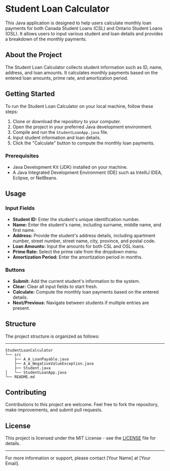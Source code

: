 # Student Loan Calculator

This Java application is designed to help users calculate monthly loan payments for both Canada Student Loans (CSL) and Ontario Student Loans (OSL). It allows users to input various student and loan details and provides a breakdown of the monthly payments.

## About the Project

The Student Loan Calculator collects student information such as ID, name, address, and loan amounts. It calculates monthly payments based on the entered loan amounts, prime rate, and amortization period.

## Getting Started

To run the Student Loan Calculator on your local machine, follow these steps:

1. Clone or download the repository to your computer.
2. Open the project in your preferred Java development environment.
3. Compile and run the `StudentLoanApp.java` file.
4. Input student information and loan details.
5. Click the "Calculate" button to compute the monthly loan payments.

### Prerequisites

- Java Development Kit (JDK) installed on your machine.
- A Java Integrated Development Environment (IDE) such as IntelliJ IDEA, Eclipse, or NetBeans.

## Usage

### Input Fields

- **Student ID:** Enter the student's unique identification number.
- **Name:** Enter the student's name, including surname, middle name, and first name.
- **Address:** Provide the student's address details, including apartment number, street number, street name, city, province, and postal code.
- **Loan Amounts:** Input the amounts for both CSL and OSL loans.
- **Prime Rate:** Select the prime rate from the dropdown menu.
- **Amortization Period:** Enter the amortization period in months.

### Buttons

- **Submit:** Add the current student's information to the system.
- **Clear:** Clear all input fields to start fresh.
- **Calculate:** Compute the monthly loan payments based on the entered details.
- **Next/Previous:** Navigate between students if multiple entries are present.

## Structure

The project structure is organized as follows:

---
```text
StudentLoanCalculator
└── src
    ├── A_A_LoanPayable.java
    ├── A_A_NegativeValueException.java
    ├── Student.java
│   └── StudentLoanApp.java
└── README.md
```

## Contributing

Contributions to this project are welcome. Feel free to fork the repository, make improvements, and submit pull requests.

## License

This project is licensed under the MIT License - see the [LICENSE](LICENSE) file for details.

---
For more information or support, please contact [Your Name] at [Your Email].
